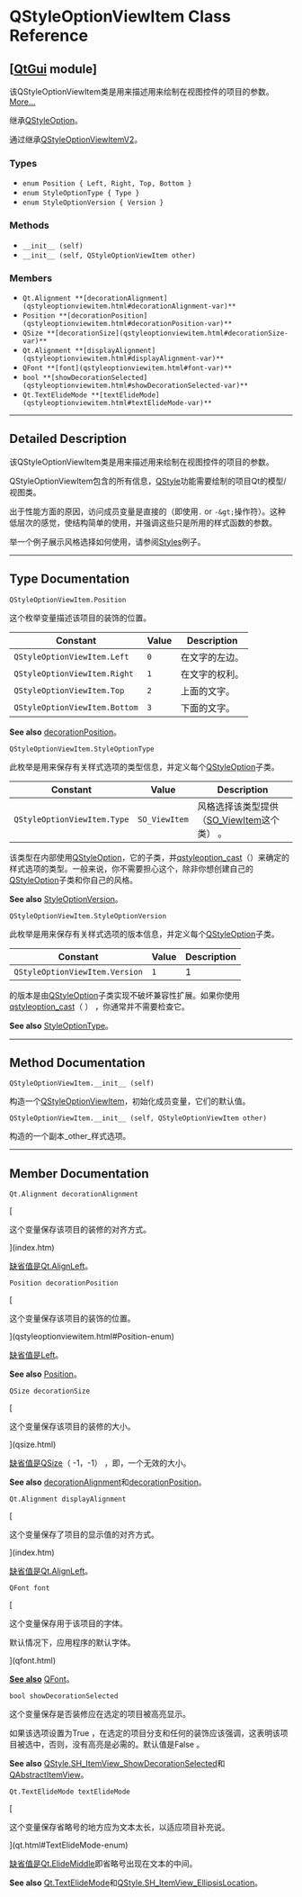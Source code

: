 # QStyleOptionViewItem Class Reference

## [[QtGui](index.htm) module]

该QStyleOptionViewItem类是用来描述用来绘制在视图控件的项目的参数。[More...](#details)

继承[QStyleOption](qstyleoption.html)。

通过继承[QStyleOptionViewItemV2](qstyleoptionviewitemv2.html)。

### Types

*   `enum Position { Left, Right, Top, Bottom }`
*   `enum StyleOptionType { Type }`
*   `enum StyleOptionVersion { Version }`

### Methods

*   `__init__ (self)`
*   `__init__ (self, QStyleOptionViewItem other)`

### Members

*   `Qt.Alignment **[decorationAlignment](qstyleoptionviewitem.html#decorationAlignment-var)**`
*   `Position **[decorationPosition](qstyleoptionviewitem.html#decorationPosition-var)**`
*   `QSize **[decorationSize](qstyleoptionviewitem.html#decorationSize-var)**`
*   `Qt.Alignment **[displayAlignment](qstyleoptionviewitem.html#displayAlignment-var)**`
*   `QFont **[font](qstyleoptionviewitem.html#font-var)**`
*   `bool **[showDecorationSelected](qstyleoptionviewitem.html#showDecorationSelected-var)**`
*   `Qt.TextElideMode **[textElideMode](qstyleoptionviewitem.html#textElideMode-var)**`

* * *

## Detailed Description

该QStyleOptionViewItem类是用来描述用来绘制在视图控件的项目的参数。

QStyleOptionViewItem包含的所有信息，[QStyle](qstyle.html)功能需要绘制的项目Qt的模型/视图类。

出于性能方面的原因，访问成员变量是直接的（即使用`.` or `-&gt;`操作符）。这种低层次的感觉，使结构简单的使用，并强调这些只是所用的样式函数的参数。

举一个例子展示风格选择如何使用，请参阅[Styles](index.htm)例子。

* * *

## Type Documentation

```
QStyleOptionViewItem.Position
```

这个枚举变量描述该项目的装饰的位置。

| Constant | Value | Description |
| --- | --- | --- |
| `QStyleOptionViewItem.Left` | `0` | 在文字的左边。 |
| `QStyleOptionViewItem.Right` | `1` | 在文字的权利。 |
| `QStyleOptionViewItem.Top` | `2` | 上面的文字。 |
| `QStyleOptionViewItem.Bottom` | `3` | 下面的文字。 |

**See also** [decorationPosition](qstyleoptionviewitem.html#decorationPosition-var)。

```
QStyleOptionViewItem.StyleOptionType
```

此枚举是用来保存有关样式选项的类型信息，并定义每个[QStyleOption](qstyleoption.html)子类。

| Constant | Value | Description |
| --- | --- | --- |
| `QStyleOptionViewItem.Type` | `SO_ViewItem` | 风格选择该类型提供（[SO_ViewItem](qstyleoption.html#OptionType-enum)这个类） 。 |

该类型在内部使用[QStyleOption](qstyleoption.html)，它的子类，并[qstyleoption_cast](qstyleoption.html#qstyleoption_cast)（）来确定的样式选项的类型。一般来说，你不需要担心这个，除非你想创建自己的[QStyleOption](qstyleoption.html)子类和你自己的风格。

**See also** [StyleOptionVersion](qstyleoptionviewitem.html#StyleOptionVersion-enum)。

```
QStyleOptionViewItem.StyleOptionVersion
```

此枚举是用来保存有关样式选项的版本信息，并定义每个[QStyleOption](qstyleoption.html)子类。

| Constant | Value | Description |
| --- | --- | --- |
| `QStyleOptionViewItem.Version` | `1` | 1 |

的版本是由[QStyleOption](qstyleoption.html)子类实现不破坏兼容性扩展。如果你使用[qstyleoption_cast](qstyleoption.html#qstyleoption_cast)（ ） ，你通常并不需要检查它。

**See also** [StyleOptionType](qstyleoptionviewitem.html#StyleOptionType-enum)。

* * *

## Method Documentation

```
QStyleOptionViewItem.__init__ (self)
```

构造一个[QStyleOptionViewItem](qstyleoptionviewitem.html)，初始化成员变量，它们的默认值。

```
QStyleOptionViewItem.__init__ (self, QStyleOptionViewItem other)
```

构造的一个副本_other_样式选项。

* * *

## Member Documentation

```
Qt.Alignment decorationAlignment
```

[

这个变量保存该项目的装修的对齐方式。

](index.htm)

[缺省值是](index.htm)[Qt.AlignLeft](qt.html#AlignmentFlag-enum)。

```
Position decorationPosition
```

[

这个变量保存该项目的装饰的位置。

](qstyleoptionviewitem.html#Position-enum)

[缺省值是](qstyleoptionviewitem.html#Position-enum)[Left](qstyleoptionviewitem.html#Position-enum)。

**See also** [Position](qstyleoptionviewitem.html#Position-enum)。

```
QSize decorationSize
```

[

这个变量保存该项目的装修的大小。

](qsize.html)

[缺省值是](qsize.html)[QSize](qsize.html)（ -1，-1） ，即，一个无效的大小。

**See also** [decorationAlignment](qstyleoptionviewitem.html#decorationAlignment-var)和[decorationPosition](qstyleoptionviewitem.html#decorationPosition-var)。

```
Qt.Alignment displayAlignment
```

[

这个变量保存了项目的显示值的对齐方式。

](index.htm)

[缺省值是](index.htm)[Qt.AlignLeft](qt.html#AlignmentFlag-enum)。

```
QFont font
```

[

这个变量保存用于该项目的字体。

默认情况下，应用程序的默认字体。

](qfont.html)

[**See also**](qfont.html) [QFont](qfont.html)。

```
bool showDecorationSelected
```

这个变量保存是否装修应在选定的项目被高亮显示。

如果该选项设置为True ，在选定的项目分支和任何的装饰应该强调，这表明该项目被选中，否则，没有高亮是必需的。默认值是False 。

**See also** [QStyle.SH_ItemView_ShowDecorationSelected](qstyle.html#StyleHint-enum)和[QAbstractItemView](qabstractitemview.html)。

```
Qt.TextElideMode textElideMode
```

[

这个变量保存省略号的地方应为文本太长，以适应项目补充说。

](qt.html#TextElideMode-enum)

[缺省值是](qt.html#TextElideMode-enum)[Qt.ElideMiddle](qt.html#TextElideMode-enum)即省略号出现在文本的中间。

**See also** [Qt.TextElideMode](qt.html#TextElideMode-enum)和[QStyle.SH_ItemView_EllipsisLocation](qstyle.html#StyleHint-enum)。